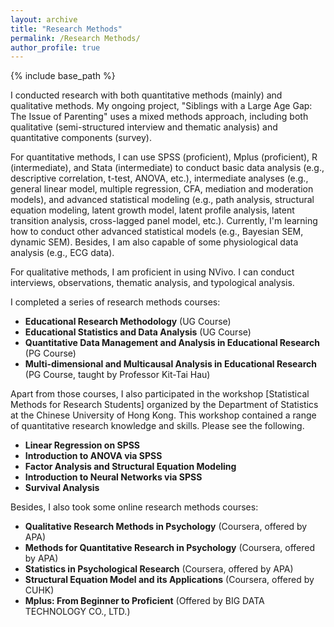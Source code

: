 ```yaml
---
layout: archive
title: "Research Methods"
permalink: /Research Methods/
author_profile: true
---
```


{% include base_path %}

I conducted research with both quantitative methods (mainly) and qualitative methods. My ongoing project, "Siblings with a Large Age Gap: The Issue of Parenting" uses a mixed methods approach, including both qualitative (semi-structured interview and thematic analysis) and quantitative components (survey).

For quantitative methods, I can use SPSS (proficient), Mplus (proficient), R (intermediate), and Stata (intermediate) to conduct basic data analysis (e.g., descriptive correlation, t-test, ANOVA, etc.), intermediate analyses (e.g., general linear model, multiple regression, CFA, mediation and moderation models), and advanced statistical modeling (e.g., path analysis, structural equation modeling, latent growth model, latent profile analysis, latent transition analysis, cross-lagged panel model, etc.). Currently, I'm learning how to conduct other advanced statistical models (e.g., Bayesian SEM, dynamic SEM). Besides, I am also capable of some physiological data analysis (e.g., ECG data).

For qualitative methods, I am proficient in using NVivo. I can conduct interviews, observations, thematic analysis, and typological analysis.

I completed a series of research methods courses:
* **Educational Research Methodology** (UG Course)
* **Educational Statistics and Data Analysis** (UG Course)
* **Quantitative Data Management and Analysis in Educational Research** (PG Course)
* **Multi-dimensional and Multicausal Analysis in Educational Research** (PG Course, taught by Professor Kit-Tai Hau)

Apart from those courses, I also participated in the workshop [Statistical Methods for Research Students] organized by the Department of Statistics at the Chinese University of Hong Kong. This workshop contained a range of quantitative research knowledge and skills. Please see the following.
* **Linear Regression on SPSS**
* **Introduction to ANOVA via SPSS**
* **Factor Analysis and Structural Equation Modeling**
* **Introduction to Neural Networks via SPSS**
* **Survival Analysis**

Besides, I also took some online research methods courses:
* **Qualitative Research Methods in Psychology** (Coursera, offered by APA)
* **Methods for Quantitative Research in Psychology** (Coursera, offered by APA)
* **Statistics in Psychological Research** (Coursera, offered by APA)
* **Structural Equation Model and its Applications** (Coursera, offered by CUHK)
* **Mplus: From Beginner to Proficient** (Offered by BIG DATA TECHNOLOGY CO., LTD.)

